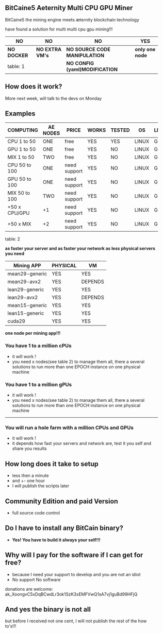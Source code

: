 ## BitCaine5 Aeternity Multi CPU GPU Miner
BitCaine5 the mining engine meets æternity blockchain technology

have found a solution for multi multi cpu gpu mining!!!

NO            | NO                | NO                               | YES
------------- | ----------------- | -------------------------------- | -----------------
**NO DOCKER** | **NO EXTRA VM's** | **NO SOURCE CODE MANIPULATION**  | **only one node**
table: 1      |                   | **NO CONFIG (yaml)MODIFICATION** | 
## How does it work?
More next week, will talk to the devs on Monday

## Examples

COMPUTING      | AE NODES      | PRICE         | WORKS  | TESTED | OS     | LICENSING 
-------------- | ------------- | ------------- | ------ | ------ | ------ | -------
CPU  1 to  50  | ONE           | free          | YES    | YES    | LINUX  | GPL & PAID
GPU  1 to  50  | ONE           | free          | YES    | NO     | LINUX  | GPL & PAID
MIX  1 to  50  | TWO           | free          | YES    | NO     | LINUX  | GPL & PAID
CPU 50 to 100  | ONE           | need support  | YES    | NO     | LINUX  | GPL & PAID
GPU 50 to 100  | ONE           | need support  | YES    | NO     | LINUX  | GPL & PAID
MIX 50 to 100  | TWO           | need support  | YES    | NO     | LINUX  | GPL & PAID
+50 x CPU/GPU  | +1            | need support  | YES    | NO     | LINUX  | GPL & PAID
+50 x MIX      | +2            | need support  | YES    | NO     | LINUX  | GPL & PAID
table: 2

**as faster your server and as faster your network as less physical servers you need**

Mining APP     | PHYSICAL | VM
-------------- | -------- | -------
mean29-generic | YES      | YES
mean29-avx2    | YES      | DEPENDS
lean29-generic | YES      | YES
lean29-avx2    | YES      | DEPENDS
mean15-generic | YES      | YES
lean15-generic | YES      | YES
cuda29         | YES      | YES

**one node per mining app!!!**


### You have 1 to a million cPUs
* it will work !
* you need x nodes(see table 2) to manage them all, there a several solutions to run more 
than one EPOCH instance on one physical machine

### You have 1 to a million gPUs
* it will work !
* you need x nodes(see table 2) to manage them all, there a several solutions to run more 
than one EPOCH instance on one physical machine

 
---

### You will run a hole farm with a million CPUs and GPUs
* it will work !
* it depends how fast your servers and network are, test it you self and share you results

## How long does it take to setup
* less then a minute
* and +- one hour
* I will publish the scripts later

## Community Edition and paid Version
* full source code control

## Do I have to install any BitCain binary?
* **Yes! You have to build it always your self!!!**

## Why will I pay for the software if I can get for free?
* because I need your support to develop and you are not an idiot
* No support No software

donations are welcome: ak_XoongvC5xDqBCwdLr3ok1SzK3xEMFVwQ1sA7vj1guBd99HFjQ

## And yes the binary is not all
but before I received not one cent, I will not publish the rest of the how to's!!!

